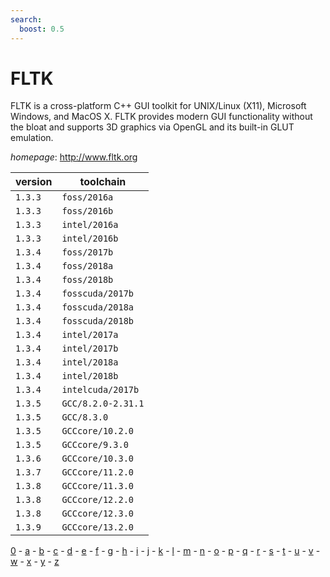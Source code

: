 ```yaml
---
search:
  boost: 0.5
---
```

# FLTK

FLTK is a cross-platform C++ GUI toolkit for UNIX/Linux (X11), Microsoft Windows,  and MacOS X. FLTK provides modern GUI functionality without the bloat and supports 3D graphics via OpenGL  and its built-in GLUT emulation.

*homepage*: <http://www.fltk.org>

version | toolchain
--------|----------
``1.3.3`` | ``foss/2016a``
``1.3.3`` | ``foss/2016b``
``1.3.3`` | ``intel/2016a``
``1.3.3`` | ``intel/2016b``
``1.3.4`` | ``foss/2017b``
``1.3.4`` | ``foss/2018a``
``1.3.4`` | ``foss/2018b``
``1.3.4`` | ``fosscuda/2017b``
``1.3.4`` | ``fosscuda/2018a``
``1.3.4`` | ``fosscuda/2018b``
``1.3.4`` | ``intel/2017a``
``1.3.4`` | ``intel/2017b``
``1.3.4`` | ``intel/2018a``
``1.3.4`` | ``intel/2018b``
``1.3.4`` | ``intelcuda/2017b``
``1.3.5`` | ``GCC/8.2.0-2.31.1``
``1.3.5`` | ``GCC/8.3.0``
``1.3.5`` | ``GCCcore/10.2.0``
``1.3.5`` | ``GCCcore/9.3.0``
``1.3.6`` | ``GCCcore/10.3.0``
``1.3.7`` | ``GCCcore/11.2.0``
``1.3.8`` | ``GCCcore/11.3.0``
``1.3.8`` | ``GCCcore/12.2.0``
``1.3.8`` | ``GCCcore/12.3.0``
``1.3.9`` | ``GCCcore/13.2.0``

[0](../0/index.md) - [a](../a/index.md) - [b](../b/index.md) - [c](../c/index.md) - [d](../d/index.md) - [e](../e/index.md) - [f](../f/index.md) - [g](../g/index.md) - [h](../h/index.md) - [i](../i/index.md) - [j](../j/index.md) - [k](../k/index.md) - [l](../l/index.md) - [m](../m/index.md) - [n](../n/index.md) - [o](../o/index.md) - [p](../p/index.md) - [q](../q/index.md) - [r](../r/index.md) - [s](../s/index.md) - [t](../t/index.md) - [u](../u/index.md) - [v](../v/index.md) - [w](../w/index.md) - [x](../x/index.md) - [y](../y/index.md) - [z](../z/index.md)

